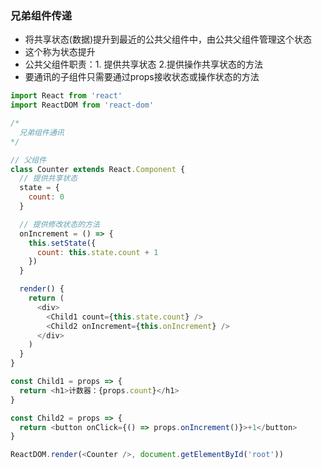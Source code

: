 ### 兄弟组件传递

- 将共享状态(数据)提升到最近的公共父组件中，由公共父组件管理这个状态
- 这个称为状态提升
- 公共父组件职责：1. 提供共享状态 2.提供操作共享状态的方法
- 要通讯的子组件只需要通过props接收状态或操作状态的方法

```js
import React from 'react'
import ReactDOM from 'react-dom'

/* 
  兄弟组件通讯
*/

// 父组件
class Counter extends React.Component {
  // 提供共享状态
  state = {
    count: 0
  }

  // 提供修改状态的方法
  onIncrement = () => {
    this.setState({
      count: this.state.count + 1
    })
  }

  render() {
    return (
      <div>
        <Child1 count={this.state.count} />
        <Child2 onIncrement={this.onIncrement} />
      </div>
    )
  }
}

const Child1 = props => {
  return <h1>计数器：{props.count}</h1>
}

const Child2 = props => {
  return <button onClick={() => props.onIncrement()}>+1</button>
}

ReactDOM.render(<Counter />, document.getElementById('root'))
```